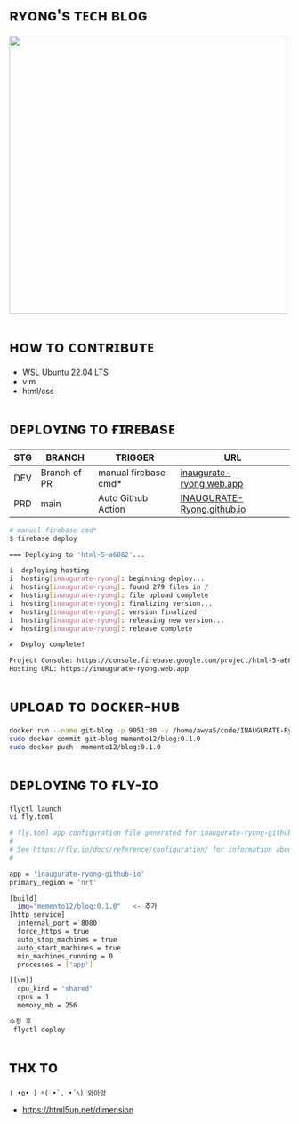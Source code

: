 # ʀʏᴏɴɢ's ᴛᴇᴄʜ ʙʟᴏɢ
<img src = "https://github.com/INAUGURATE-Ryong/INAUGURATE-Ryong.github.io/assets/62015109/c14b926f-65ab-4641-bd61-d4e1d337fae7" width=500/>

# ʜᴏᴡ ᴛᴏ ᴄᴏɴᴛʀɪʙᴜᴛᴇ
- WSL Ubuntu 22.04 LTS
- vim
- html/css


# ᴅᴇᴘʟᴏʏɪɴɢ ᴛᴏ ғɪʀᴇʙᴀsᴇ
|STG|BRANCH|TRIGGER|URL|
|------|---|---|---
|DEV|Branch of PR|manual firebase cmd*|[inaugurate-ryong.web.app](https://inaugurate-ryong.web.app/)|
|PRD|main|Auto Github Action|[INAUGURATE-Ryong.github.io](https:INAUGURATE-Ryong.github.io/)|
```bash
# manual firebase cmd*
$ firebase deploy

=== Deploying to 'html-5-a6082'...

i  deploying hosting
i  hosting[inaugurate-ryong]: beginning deploy...
i  hosting[inaugurate-ryong]: found 279 files in /
✔  hosting[inaugurate-ryong]: file upload complete
i  hosting[inaugurate-ryong]: finalizing version...
✔  hosting[inaugurate-ryong]: version finalized
i  hosting[inaugurate-ryong]: releasing new version...
✔  hosting[inaugurate-ryong]: release complete

✔  Deploy complete!

Project Console: https://console.firebase.google.com/project/html-5-a6082/overview
Hosting URL: https://inaugurate-ryong.web.app
```

# ᴜᴘʟᴏᴀᴅ ᴛᴏ ᴅᴏᴄᴋᴇʀ-ʜᴜʙ
```sh
docker run --name git-blog -p 9051:80 -v /home/awya5/code/INAUGURATE-Ryong.github.io:/usr/share/nginx/html -d nginx
sudo docker commit git-blog memento12/blog:0.1.0
sudo docker push  memento12/blog:0.1.0
```

# ᴅᴇᴘʟᴏʏɪɴɢ ᴛᴏ ғʟʏ-ɪᴏ
```sh
flyctl launch
vi fly.toml 

# fly.toml app configuration file generated for inaugurate-ryong-github-io on 2024-02-13T17:47:47+09:00
#
# See https://fly.io/docs/reference/configuration/ for information about how to use this file.
#

app = 'inaugurate-ryong-github-io'
primary_region = 'nrt'

[build]
  img="memento12/blog:0.1.0"   <- 추가
[http_service]
  internal_port = 8080
  force_https = true
  auto_stop_machines = true
  auto_start_machines = true
  min_machines_running = 0
  processes = ['app']

[[vm]]
  cpu_kind = 'shared'
  cpus = 1
  memory_mb = 256

수정 후 
 flyctl deploy
```

# ᴛʜx ᴛᴏ
```
( •o• ) ﾍ( •̀ . •́ ﾍ) 와아앙
```
- https://html5up.net/dimension
